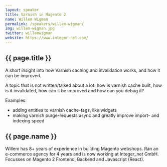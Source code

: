 ```yaml
---
layout: speaker
title: Varnish in Magento 2
name: Willem Wigman
permalink: /speakers/willem-wigman/
img: willem-wigman.jpg
twitter: willemwigman
website: https://www.integer-net.com/
---
```


## {{ page.title }}
A short insight into how Varnish caching and invalidation works, and how it can be improved.

A topic that is not written/talked about a lot: how is varnish cache built, how is it invalidated, how can it be 
improved and how can you debug it?

Examples: 
- adding entities to varnish cache-tags, like widgets 
- making varnish purge-requests async and greatly improve import- and indexing speed

## {{ page.name }}
Willem has 8+ years of experience in building Magento webshops. Ran an e-commerce agency for 4 years and is now working 
at Integer_net GmbH. Focusses on Magento 2 Frontend, Backend and Javascript (React).
